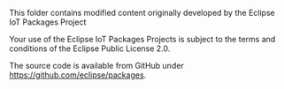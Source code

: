 This folder contains modified content originally developed by the Eclipse IoT Packages Project

Your use of the Eclipse IoT Packages Projects is subject to the terms and conditions of the Eclipse Public License 2.0.

The source code is available from GitHub under https://github.com/eclipse/packages.

